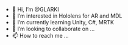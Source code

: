 - 👋 Hi, I’m @GLARKI
- 👀 I’m interested in Hololens for AR and MDL 
- 🌱 I’m currently learning Unity, C#, MRTK
- 💞️ I’m looking to collaborate on ...
- 📫 How to reach me ...

<!---
GLARKI/GLARKI is a ✨ special ✨ repository because its `README.md` (this file) appears on your GitHub profile.
You can click the Preview link to take a look at your changes.
--->
